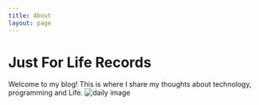 ```yaml
---
title: About
layout: page
---
```


# Just For Life Records

Welcome to my blog! This is where I share my thoughts about technology, programming and Life.
![daily image](https://cn.bing.com/th?id=OHR.DolomitesSky_EN-US8624061239_1920x1080.jpg)